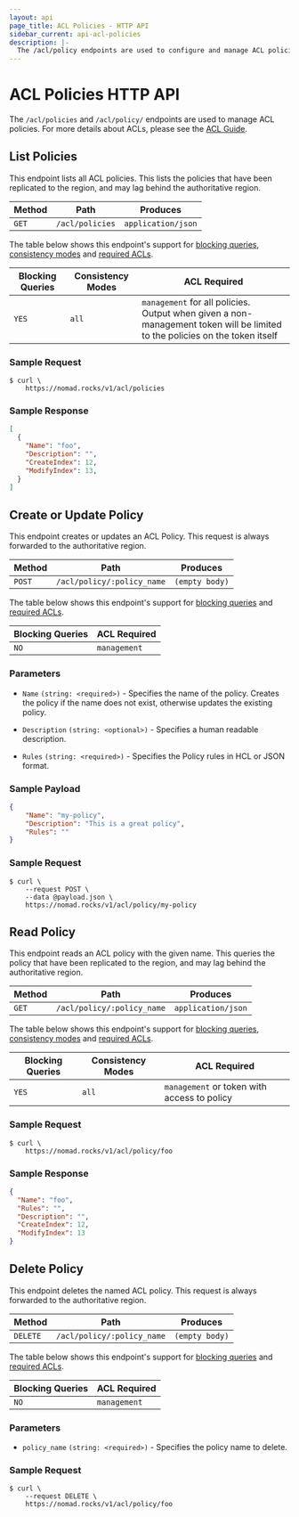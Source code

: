 ```yaml
---
layout: api
page_title: ACL Policies - HTTP API
sidebar_current: api-acl-policies
description: |-
  The /acl/policy endpoints are used to configure and manage ACL policies.
---
```


# ACL Policies HTTP API

The `/acl/policies` and `/acl/policy/` endpoints are used to manage ACL policies.
For more details about ACLs, please see the [ACL Guide](/guides/acl.html).

## List Policies

This endpoint lists all ACL policies. This lists the policies that have been replicated
to the region, and may lag behind the authoritative region.

| Method | Path                         | Produces                   |
| ------ | ---------------------------- | -------------------------- |
| `GET`  | `/acl/policies`              | `application/json`         |

The table below shows this endpoint's support for
[blocking queries](/api/index.html#blocking-queries), [consistency modes](/api/index.html#consistency-modes) and
[required ACLs](/api/index.html#acls).

| Blocking Queries | Consistency Modes | ACL Required |
| ---------------- | ----------------- | ------------ |
| `YES`            | `all`             | `management` for all policies.<br>Output when given a non-management token will be limited to the policies on the token itself |


### Sample Request

```text
$ curl \
    https://nomad.rocks/v1/acl/policies
```

### Sample Response

```json
[
  {
    "Name": "foo",
    "Description": "",
    "CreateIndex": 12,
    "ModifyIndex": 13,
  }
]
```

## Create or Update Policy

This endpoint creates or updates an ACL Policy. This request is always forwarded to the
authoritative region.

| Method | Path                         | Produces                   |
| ------ | ---------------------------- | -------------------------- |
| `POST` | `/acl/policy/:policy_name`   | `(empty body)`             |

The table below shows this endpoint's support for
[blocking queries](/api/index.html#blocking-queries) and
[required ACLs](/api/index.html#acls).

| Blocking Queries | ACL Required       |
| ---------------- | ------------------ |
| `NO`             | `management`       |

### Parameters

- `Name` `(string: <required>)` - Specifies the name of the policy.
  Creates the policy if the name does not exist, otherwise updates the existing policy.

- `Description` `(string: <optional>)` - Specifies a human readable description.

- `Rules` `(string: <required>)` - Specifies the Policy rules in HCL or JSON format.

### Sample Payload

```json
{
    "Name": "my-policy",
    "Description": "This is a great policy",
    "Rules": ""
}
```

### Sample Request

```text
$ curl \
    --request POST \
    --data @payload.json \
    https://nomad.rocks/v1/acl/policy/my-policy
```

## Read Policy

This endpoint reads an ACL policy with the given name. This queries the policy that have been
replicated to the region, and may lag behind the authoritative region.


| Method | Path                         | Produces                   |
| ------ | ---------------------------- | -------------------------- |
| `GET` | `/acl/policy/:policy_name`   | `application/json`         |

The table below shows this endpoint's support for
[blocking queries](/api/index.html#blocking-queries), [consistency modes](/api/index.html#consistency-modes) and
[required ACLs](/api/index.html#acls).

| Blocking Queries | Consistency Modes | ACL Required |
| ---------------- | ----------------- | ------------ |
| `YES`            | `all`             | `management` or token with access to policy |

### Sample Request

```text
$ curl \
    https://nomad.rocks/v1/acl/policy/foo
```

### Sample Response

```json
{
  "Name": "foo",
  "Rules": "",
  "Description": "",
  "CreateIndex": 12,
  "ModifyIndex": 13
}
```

## Delete Policy

This endpoint deletes the named ACL policy. This request is always forwarded to the
authoritative region.

| Method   | Path                         | Produces                   |
| -------- | ---------------------------- | -------------------------- |
| `DELETE` | `/acl/policy/:policy_name`   | `(empty body)`             |

The table below shows this endpoint's support for
[blocking queries](/api/index.html#blocking-queries) and
[required ACLs](/api/index.html#acls).

| Blocking Queries | ACL Required  |
| ---------------- | ------------- |
| `NO`             | `management`  |

### Parameters

- `policy_name` `(string: <required>)` - Specifies the policy name to delete.

### Sample Request

```text
$ curl \
    --request DELETE \
    https://nomad.rocks/v1/acl/policy/foo
```


